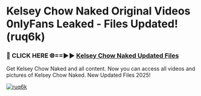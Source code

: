 # Kelsey Chow Naked Original Videos 0nlyFans Leaked - Files Updated! (ruq6k)

<h3>🔴 CLICK HERE 🌐==►► <a href="https://tinyurl.com/up5wt9bj" rel="nofollow">Kelsey Chow Naked Updated Files</a></h3>

Get Kelsey Chow Naked and all content. Now you can access all videos and pictures of Kelsey Chow Naked. New Updated Files 2025!

[![ruq6k](https://i.imgur.com/ABiUzMV.gif)](https://tinyurl.com/up5wt9bj)
